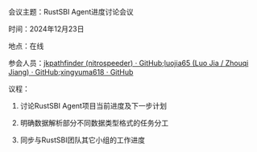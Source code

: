 会议主题：RustSBI Agent进度讨论会议

时间：2024年12月23日

地点：在线

参会人员：[jkpathfinder (nitrospeeder) · GitHub](https://github.com/jkpathfinder);[luojia65 (Luo Jia / Zhouqi Jiang) · GitHub](https://github.com/luojia65);[xingyuma618 · GitHub](https://github.com/xingyuma618)

议程：

1. 讨论RustSBI Agent项目当前进度及下一步计划

2. 明确数据解析部分不同数据类型格式的任务分工

3. 同步与RustSBI团队其它小组的工作进度


